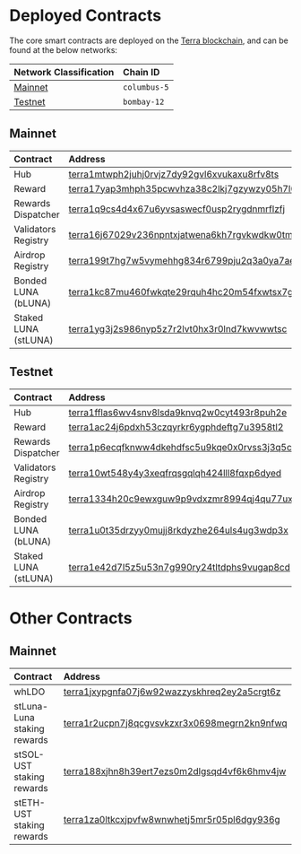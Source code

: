 # Deployed Contracts

The core smart contracts are deployed on the [Terra blockchain](https://terra.money/), and can be found at the below networks:

| Network Classification | Chain ID |
| :--- | :--- |
| [Mainnet](#mainnet) | `columbus-5` |
| [Testnet](#testnet) | `bombay-12` |

## Mainnet

| Contract | Address |
| :--- | :--- |
| Hub | [terra1mtwph2juhj0rvjz7dy92gvl6xvukaxu8rfv8ts](https://finder.terra.money/columbus-5/address/terra1mtwph2juhj0rvjz7dy92gvl6xvukaxu8rfv8ts) |
| Reward | [terra17yap3mhph35pcwvhza38c2lkj7gzywzy05h7l0](https://finder.terra.money/columbus-5/address/terra17yap3mhph35pcwvhza38c2lkj7gzywzy05h7l0) |
| Rewards Dispatcher | [terra1q9cs4d4x67u6yvsaswecf0usp2rygdnmrflzfj](https://finder.terra.money/columbus-5/address/terra1q9cs4d4x67u6yvsaswecf0usp2rygdnmrflzfj) |
| Validators Registry | [terra16j67029v236npntxjatwena6kh7rgvkwdkw0tm](https://finder.terra.money/columbus-5/address/terra16j67029v236npntxjatwena6kh7rgvkwdkw0tm) |
| Airdrop Registry | [terra199t7hg7w5vymehhg834r6799pju2q3a0ya7ae9](https://finder.terra.money/columbus-5/address/terra199t7hg7w5vymehhg834r6799pju2q3a0ya7ae9) |
| Bonded LUNA \(bLUNA\) | [terra1kc87mu460fwkqte29rquh4hc20m54fxwtsx7gp](https://finder.terra.money/columbus-5/address/terra1kc87mu460fwkqte29rquh4hc20m54fxwtsx7gp) |
| Staked LUNA \(stLUNA\) | [terra1yg3j2s986nyp5z7r2lvt0hx3r0lnd7kwvwwtsc](https://finder.terra.money/columbus-5/address/terra1yg3j2s986nyp5z7r2lvt0hx3r0lnd7kwvwwtsc) |

## Testnet

| Contract | Address |
| :--- | :--- |
| Hub | [terra1fflas6wv4snv8lsda9knvq2w0cyt493r8puh2e](https://finder.terra.money/bombay-12/address/terra1fflas6wv4snv8lsda9knvq2w0cyt493r8puh2e) |
| Reward | [terra1ac24j6pdxh53czqyrkr6ygphdeftg7u3958tl2](https://finder.terra.money/bombay-12/address/terra1ac24j6pdxh53czqyrkr6ygphdeftg7u3958tl2) |
| Rewards Dispatcher | [terra1p6ecqfknww4dkehdfsc5u9kqe0x0rvss3j3q5c](https://finder.terra.money/bombay-12/address/terra1p6ecqfknww4dkehdfsc5u9kqe0x0rvss3j3q5c) |
| Validators Registry | [terra10wt548y4y3xeqfrqsgqlqh424lll8fqxp6dyed](https://finder.terra.money/bombay-12/address/terra10wt548y4y3xeqfrqsgqlqh424lll8fqxp6dyed) |
| Airdrop Registry | [terra1334h20c9ewxguw9p9vdxzmr8994qj4qu77ux6q](https://finder.terra.money/bombay-12/address/terra1334h20c9ewxguw9p9vdxzmr8994qj4qu77ux6q) |
| Bonded LUNA \(bLUNA\) | [terra1u0t35drzyy0mujj8rkdyzhe264uls4ug3wdp3x](https://finder.terra.money/bombay-12/address/terra1u0t35drzyy0mujj8rkdyzhe264uls4ug3wdp3x) |
| Staked LUNA \(stLUNA\) | [terra1e42d7l5z5u53n7g990ry24tltdphs9vugap8cd](https://finder.terra.money/bombay-12/address/terra1e42d7l5z5u53n7g990ry24tltdphs9vugap8cd) |

# Other Contracts

## Mainnet

| Contract | Address |
| :--- | :--- |
| whLDO | [terra1jxypgnfa07j6w92wazzyskhreq2ey2a5crgt6z](https://finder.terra.money/mainnet/address/terra1jxypgnfa07j6w92wazzyskhreq2ey2a5crgt6z) |
| stLuna-Luna staking rewards | [terra1r2ucpn7j8qcgvsvkzxr3x0698megrn2kn9nfwq](https://finder.terra.money/mainnet/address/terra1r2ucpn7j8qcgvsvkzxr3x0698megrn2kn9nfwq) |
| stSOL-UST staking rewards | [terra188xjhn8h39ert7ezs0m2dlgsqd4vf6k6hmv4jw](https://finder.terra.money/mainnet/address/terra188xjhn8h39ert7ezs0m2dlgsqd4vf6k6hmv4jw) |
| stETH-UST staking rewards | [terra1za0ltkcxjpvfw8wnwhetj5mr5r05pl6dgy936g](https://finder.terra.money/mainnet/address/terra1za0ltkcxjpvfw8wnwhetj5mr5r05pl6dgy936g) |
